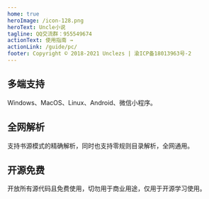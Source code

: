 ```yaml
---
home: true
heroImage: /icon-128.png
heroText: Uncle小说
tagline: QQ交流群：955549674
actionText: 使用指南 →
actionLink: /guide/pc/
footer: Copyright © 2018-2021 Unclezs | 渝ICP备18013963号-2
---
```


<div class="features">
  <div class="feature">
    <h2>多端支持</h2>
    <p>Windows、MacOS、Linux、Android、微信小程序。</p>
  </div>
  <div class="feature">
    <h2>全网解析</h2>
    <p>支持书源模式的精确解析，同时也支持零规则目录解析，全网通用。</p>
  </div>
  <div class="feature">
    <h2>开源免费</h2>
    <p>开放所有源代码且免费使用，切勿用于商业用途，仅用于开源学习使用。</p>
  </div>
</div>
